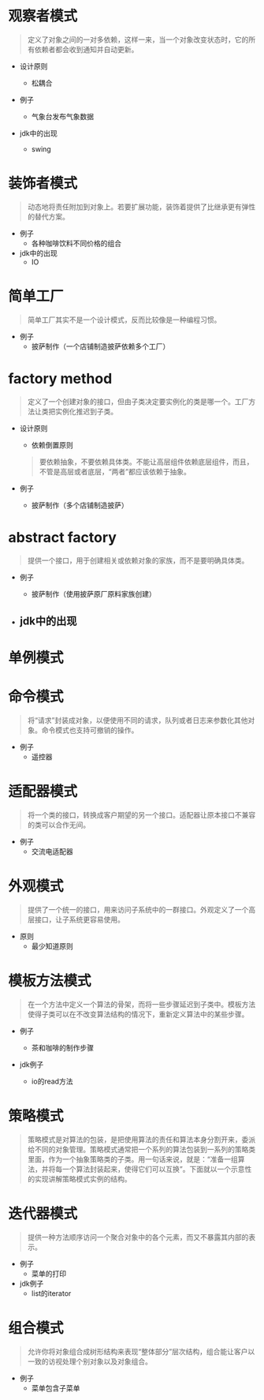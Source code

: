 # 观察者模式
> 定义了对象之间的一对多依赖，这样一来，当一个对象改变状态时，它的所有依赖者都会收到通知并自动更新。

- 设计原则
    - 松耦合

- 例子
    - 气象台发布气象数据
- jdk中的出现
    - swing

# 装饰者模式
> 动态地将责任附加到对象上。若要扩展功能，装饰着提供了比继承更有弹性的替代方案。

- 例子
    - 各种咖啡饮料不同价格的组合
- jdk中的出现
    - IO
    
# 简单工厂
> 简单工厂其实不是一个设计模式，反而比较像是一种编程习惯。
- 例子
    - 披萨制作（一个店铺制造披萨依赖多个工厂）
    
# factory method
> 定义了一个创建对象的接口，但由子类决定要实例化的类是哪一个。工厂方法让类把实例化推迟到子类。
- 设计原则
    - 依赖倒置原则
    > 要依赖抽象，不要依赖具体类。不能让高层组件依赖底层组件，而且，不管是高层或者底层，“两者”都应该依赖于抽象。

- 例子
    - 披萨制作（多个店铺制造披萨）
    
# abstract factory
> 提供一个接口，用于创建相关或依赖对象的家族，而不是要明确具体类。
- 例子
    - 披萨制作（使用披萨原厂原料家族创建）
        
- jdk中的出现
    - 
    
# 单例模式
    
# 命令模式
> 将“请求”封装成对象，以便使用不同的请求，队列或者日志来参数化其他对象。命令模式也支持可撤销的操作。 

- 例子
    - 遥控器

# 适配器模式
> 将一个类的接口，转换成客户期望的另一个接口。适配器让原本接口不兼容的类可以合作无间。

- 例子
    - 交流电适配器

# 外观模式
> 提供了一个统一的接口，用来访问子系统中的一群接口。外观定义了一个高层接口，让子系统更容易使用。

- 原则
    - 最少知道原则
    
    
# 模板方法模式
> 在一个方法中定义一个算法的骨架，而将一些步骤延迟到子类中。模板方法使得子类可以在不改变算法结构的情况下，重新定义算法中的某些步骤。

- 例子
    - 茶和咖啡的制作步骤 

- jdk例子
    - io的read方法
    
# 策略模式
> 策略模式是对算法的包装，是把使用算法的责任和算法本身分割开来，委派给不同的对象管理。策略模式通常把一个系列的算法包装到一系列的策略类里面，作为一个抽象策略类的子类。用一句话来说，就是：“准备一组算法，并将每一个算法封装起来，使得它们可以互换”。下面就以一个示意性的实现讲解策略模式实例的结构。


# 迭代器模式
> 提供一种方法顺序访问一个聚合对象中的各个元素，而又不暴露其内部的表示。

- 例子
    - 菜单的打印
- jdk例子
    - list的iterator
      
# 组合模式
> 允许你将对象组合成树形结构来表现“整体部分”层次结构，组合能让客户以一致的访视处理个别对象以及对象组合。
>
- 例子
    - 菜单包含子菜单